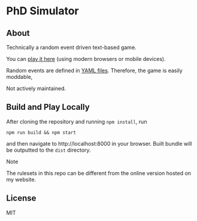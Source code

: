 # PhD Simulator

## About

Technically a random event driven text-based game.

You can [play it here](https://research.wmz.ninja/projects/phd/index.html)
(using modern browsers or mobile devices).

Random events are defined in [YAML files](static/rulesets/default). Therefore,
the game is easily moddable,

Not actively maintained.

## Build and Play Locally

After cloning the repository and running `npm install`, run

```
npm run build && npm start
```

and then navigate to http://localhost:8000 in your browser. Built bundle will be
outputted to the `dist` directory.

> [!NOTE] 
> The rulesets in this repo can be different from the online version hosted on
> my website.

## License

MIT
